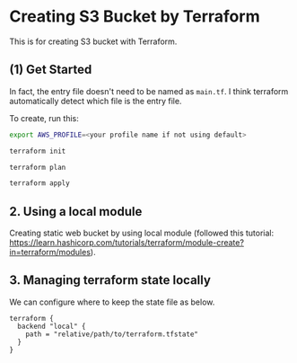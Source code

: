 # Creating S3 Bucket by Terraform

This is for creating S3 bucket with Terraform.

## (1) Get Started

In fact, the entry file doesn't need to be named as `main.tf`. I think terraform automatically detect which file is the entry file.

To create, run this:

```bash
export AWS_PROFILE=<your profile name if not using default>

terraform init

terraform plan

terraform apply
```

## 2. Using a local module

Creating static web bucket by using local module (followed this tutorial: https://learn.hashicorp.com/tutorials/terraform/module-create?in=terraform/modules).

## 3. Managing terraform state locally

We can configure where to keep the state file as below.

```hcl
terraform {
  backend "local" {
    path = "relative/path/to/terraform.tfstate"
  }
}
```
